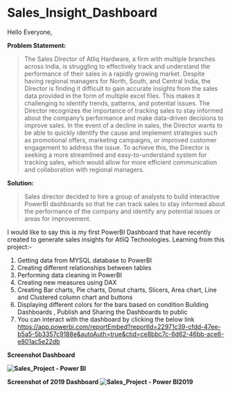 # Sales_Insight_Dashboard

Hello Everyone,

**Problem Statement:**
>The Sales Director of Atliq Hardware, a firm with multiple branches across India, is struggling to effectively track and understand the performance of their sales in a rapidly growing market. Despite having regional managers for North, South, and Central India, the Director is finding it difficult to gain accurate insights from the sales data provided in the form of multiple excel files. This makes it challenging to identify trends, patterns, and potential issues. The Director recognizes the importance of tracking sales to stay informed about the company’s performance and make data-driven decisions to improve sales. In the event of a decline in sales, the Director wants to be able to quickly identify the cause and implement strategies such as promotional offers, marketing campaigns, or improved customer engagement to address the issue. To achieve this, the Director is seeking a more streamlined and easy-to-understand system for tracking sales, which would allow for more efficient communication and collaboration with regional managers.

**Solution:**
>Sales director decided to hire a group of analysts to build interactive PowerBI dashboards so that he can track sales to stay informed about the performance of the company and identify any potential issues or areas for improvement.


I would like to say this is my first PowerBI Dashboard that have recently created to generate sales insights for AtliQ Technologies.
Learning from this project:-
1. Getting data from MYSQL database to PowerBI
2. Creating different relationships between tables
3. Performing data cleaning in PowerBI
4. Creating new measures using DAX
5. Creating Bar charts, Pie charts, Donut charts, Slicers, Area chart, Line and Clustered column chart and buttons
6. Displaying different colors for the bars based on condition Building Dashboards , Publish and Sharing the Dashboards to public
7. You can interact with the dashboard by clicking the below link
https://app.powerbi.com/reportEmbed?reportId=22971c39-cfdd-47ee-b5a5-5b3357c9188e&autoAuth=true&ctid=ce8bbc7c-6d62-46bb-ace6-e801ac5e22db


<b>Screenshot Dashboard<b>

![Sales_Project - Power BI](https://user-images.githubusercontent.com/54444557/215111829-a801d37c-8904-42d1-9a28-c5a14c2e9cb0.png)

Screenshot of 2019 Dashboard
![Sales_Project - Power BI2019](https://user-images.githubusercontent.com/54444557/215111835-a16cc973-16e4-4c00-aabd-1a8439679dd1.png)
